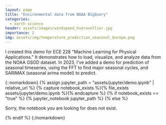 ```yaml
---
layout: page
title: "Environmental data from NOAA BigQuery"
categories:
  - earth science
header: assets/images/windspeed_hveravellier.jpg
importance: 2
img: assets/img/temperature_prediction_seasonal_Europe.png
---
```


I created this demo for ECE 228 "Machine Learning for Physical Applications." It demonstrates how to load, visualize, and analyze data from the NOAA GSOD dataset.
In 2023, I've added a demo for prediction of seasonal timeseries, using the FFT to find major seasonal cycles, and SARIMAX (seasonal arima model) to predict.


{::nomarkdown}
{% assign jupyter_path = "assets/jupyter/demo.ipynb" | relative_url %}
{% capture notebook_exists %}{% file_exists assets/jupyter/demo.ipynb %}{% endcapture %}
{% if notebook_exists == "true" %}
    {% jupyter_notebook jupyter_path %}
{% else %}
    <p>Sorry, the notebook you are looking for does not exist.</p>
{% endif %}
{:/nomarkdown}
